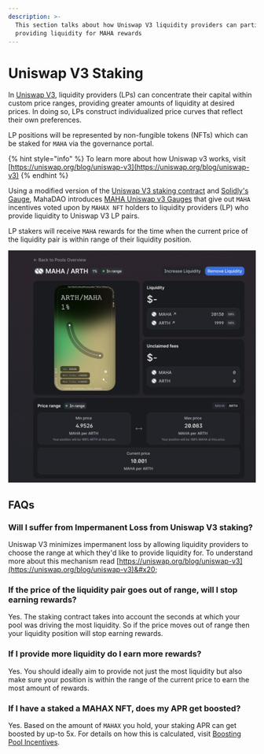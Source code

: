 ```yaml
---
description: >-
  This section talks about how Uniswap V3 liquidity providers can participate in
  providing liquidity for MAHA rewards
---
```


# Uniswap V3 Staking

In [Uniswap V3](https://uniswap.org/blog/uniswap-v3), liquidity providers (LPs) can concentrate their capital within custom price ranges, providing greater amounts of liquidity at desired prices. In doing so, LPs construct individualized price curves that reflect their own preferences.

LP positions will be represented by non-fungible tokens (NFTs) which can be staked for `MAHA` via the governance portal.

{% hint style="info" %}
To learn more about how Uniswap v3 works, visit [https://uniswap.org/blog/uniswap-v3](https://uniswap.org/blog/uniswap-v3)
{% endhint %}

Using a modified version of the [Uniswap V3 staking contract](https://github.com/Uniswap/v3-staker/blob/main/contracts/UniswapV3Staker.sol) and [Solidly's Gauge](https://github.com/solidlyexchange/solidly/blob/master/contracts/BaseV1-gauges.sol), MahaDAO introduces [MAHA Uniswap v3 Gauges](https://github.com/MahaDAO/governance-contracts/blob/master/contracts/gauges/BaseGaugeV2UniV3.sol) that give out `MAHA` incentives voted upon by `MAHAX NFT` holders to liquidity providers (LP) who provide liquidity to Uniswap V3 LP pairs.

LP stakers will receive `MAHA` rewards for the time when the current price of the liquidity pair is within range of their liquidity position.&#x20;

![An example of ARTH/MAHA Uniswap LP position where the min and max price can be specified by the user.](<../../.gitbook/assets/image (12).png>)

## FAQs

### Will I suffer from Impermanent Loss from Uniswap V3 staking?

Uniswap V3 minimizes impermanent loss by allowing liquidity providers to choose the range at which they'd like to provide liquidity for. To understand more about this mechanism read [https://uniswap.org/blog/uniswap-v3](https://uniswap.org/blog/uniswap-v3)&#x20;

### If the price of the liquidity pair goes out of range, will I stop earning rewards?

Yes. The staking contract takes into account the seconds at which your pool was driving the most liquidity. So if the price moves out of range then your liquidity position will stop earning rewards.

### If I provide more liquidity do I earn more rewards?

Yes. You should ideally aim to provide not just the most liquidity but also make sure your position is within the range of the current price to earn the most amount of rewards.

### If I have a staked a MAHAX NFT, does my APR get boosted?

Yes. Based on the amount of `MAHAX` you hold, your staking APR can get boosted by up-to 5x. For details on how this is calculated, visit [Boosting Pool Incentives](../boosting-staking-rewards.md).
